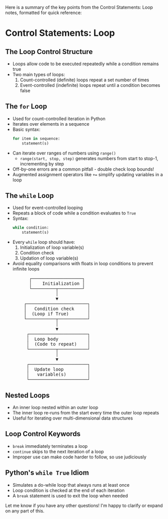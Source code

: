 Here is a summary of the key points from the Control Statements: Loop notes, formatted for quick reference:

# Control Statements: Loop

## The Loop Control Structure
- Loops allow code to be executed repeatedly while a condition remains true
- Two main types of loops:
  1. Count-controlled (definite) loops repeat a set number of times
  2. Event-controlled (indefinite) loops repeat until a condition becomes false

## The `for` Loop
- Used for count-controlled iteration in Python
- Iterates over elements in a sequence
- Basic syntax:
  ```python
  for item in sequence:
      statement(s)
  ```
- Can iterate over ranges of numbers using `range()` 
  - `range(start, stop, step)` generates numbers from start to stop-1, incrementing by step
- Off-by-one errors are a common pitfall - double check loop bounds!
- Augmented assignment operators like `+=` simplify updating variables in a loop

## The `while` Loop  
- Used for event-controlled looping
- Repeats a block of code while a condition evaluates to `True`
- Syntax:
  ```python
  while condition:
      statement(s)
  ```
- Every `while` loop should have:
  1. Initialization of loop variable(s)  
  2. Condition check 
  3. Updation of loop variable(s)
- Avoid equality comparisons with floats in loop conditions to prevent infinite loops

<pre>
         ┌───────────────────┐
         │    Initialization │
         └─────────┬─────────┘
                   │
                   ▼
       ┌───────────────────────┐
       │   Condition check     │
       │  (Loop if True)       │
       └───────────┬───────────┘
                   │
                   ▼
        ┌──────────────────────┐
        │  Loop body           │
        │  (Code to repeat)    │
        └──────────┬───────────┘
                   │
                   ▼
        ┌──────────────────────┐
        │  Update loop         │
        │   variable(s)        │
        └──────────────────────┘
</pre>

## Nested Loops
- An inner loop nested within an outer loop
- The inner loop re-runs from the start every time the outer loop repeats 
- Useful for iterating over multi-dimensional data structures

## Loop Control Keywords
- `break` immediately terminates a loop
- `continue` skips to the next iteration of a loop
- Improper use can make code harder to follow, so use judiciously

## Python's `while True` Idiom
- Simulates a do-while loop that always runs at least once
- Loop condition is checked at the end of each iteration
- A `break` statement is used to exit the loop when needed

Let me know if you have any other questions! I'm happy to clarify or expand on any part of this.
